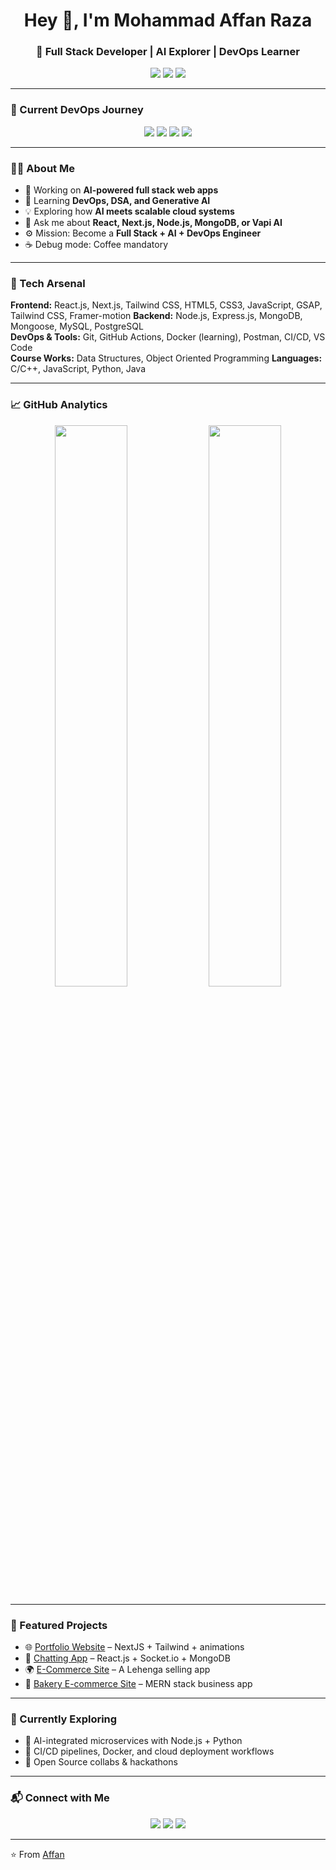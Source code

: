 <h1 align="center">Hey 👋, I'm Mohammad Affan Raza</h1>
<h3 align="center">🚀 Full Stack Developer | AI Explorer | DevOps Learner</h3>

<p align="center">
  <a href="https://github.com/affanraza84"><img src="https://img.shields.io/github/followers/affanraza84?label=Follow&style=social"></a>
  <a href=chttps://www.linkedin.com/in/mohammad-affan-raza-b6039b288?utm_source=share&utm_campaign=share_via&utm_content=profile&utm_medium=android_app"><img src="https://img.shields.io/badge/LinkedIn-Connect-blue"></a>
  <a href="mailto:affanraza8081@gmail.com"><img src="https://img.shields.io/badge/Email-Contact%20Me-red"></a>
</p>

---

### 🧩 Current DevOps Journey  
<p align="center">
  <img src="https://img.shields.io/badge/Docker-Learning-informational?style=for-the-badge&logo=docker&logoColor=white&color=2496ED" />
  <img src="https://img.shields.io/badge/CI/CD-Building-informational?style=for-the-badge&logo=githubactions&logoColor=white&color=181717" />
  <img src="https://img.shields.io/badge/Cloud-Exploring-informational?style=for-the-badge&logo=aws&logoColor=white&color=FF9900" />
  <img src="https://img.shields.io/badge/Linux-Improving-informational?style=for-the-badge&logo=linux&logoColor=white&color=FCC624" />
</p>

---

### 👨‍💻 About Me  
- 🔭 Working on **AI-powered full stack web apps**  
- 🌱 Learning **DevOps, DSA, and Generative AI**  
- 💡 Exploring how **AI meets scalable cloud systems**  
- 💬 Ask me about **React, Next.js, Node.js, MongoDB, or Vapi AI**  
- ⚙️ Mission: Become a **Full Stack + AI + DevOps Engineer**  
- ☕ Debug mode: Coffee mandatory  

---

### 🧠 Tech Arsenal  
**Frontend:** React.js, Next.js, Tailwind CSS, HTML5, CSS3, JavaScript, GSAP, Tailwind CSS, Framer-motion
**Backend:** Node.js, Express.js, MongoDB, Mongoose, MySQL, PostgreSQL  
**DevOps & Tools:** Git, GitHub Actions, Docker (learning), Postman, CI/CD, VS Code  
**Course Works:** Data Structures, Object Oriented Programming 
**Languages:** C/C++, JavaScript, Python, Java 

---

### 📈 GitHub Analytics  
<p align="center">
  <img width="48%" src="https://github-readme-stats.vercel.app/api?username=affanraza84&show_icons=true&theme=tokyonight" />
  <img width="48%" src="https://github-readme-streak-stats.herokuapp.com/?user=affanraza84&theme=tokyonight" />
</p>

---

### 💼 Featured Projects  
- 🌐 [Portfolio Website](https://affan-portfolio-kappa.vercel.app) – NextJS + Tailwind + animations  
- 🤖 [Chatting App](https://chatting-app-smoky-zeta.vercel.app/) – React.js + Socket.io + MongoDB  
- 🌍 [E-Commerce Site](https://lehenga-s-ite-pxx6.vercel.app) – A Lehenga selling app 
- 🛒 [Bakery E-commerce Site](https://kajal-products-new-v7eq.vercel.app) – MERN stack business app  

---

### 🚀 Currently Exploring  
- 🧱 AI-integrated microservices with Node.js + Python  
- 🧰 CI/CD pipelines, Docker, and cloud deployment workflows  
- 💬 Open Source collabs & hackathons  

---

### 📬 Connect with Me  
<p align="center">
  <a href="https://www.linkedin.com/in/mohammad-affan-raza-b6039b288?utm_source=share&utm_campaign=share_via&utm_content=profile&utm_medium=android_app"><img src="https://img.icons8.com/color/48/000000/linkedin.png"/></a>
  <a href="mailto:affanraza8081@gmail.com"><img src="https://img.icons8.com/color/48/000000/gmail.png"/></a>
  <a href="https://x.com/AffanRaza485434?t=eUFzGZNdjLS63ccgEBTIPA&s=09"><img src="https://img.icons8.com/color/48/000000/twitter.png"/></a>
</p>

---

⭐️ From [Affan](https://github.com/affanraza84)
